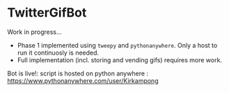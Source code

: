 # TwitterGifBot
Work in progress...
- Phase 1 implemented using `tweepy` and `pythonanywhere`. Only a host to run it continuosly is needed. 
- Full implementation (incl. storing and vending gifs) requires more work.

Bot is live!: script is hosted on python anywhere : https://www.pythonanywhere.com/user/Kirkampong
